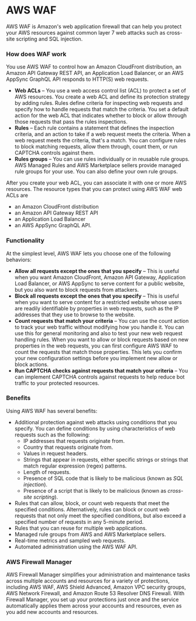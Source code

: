# AWS WAF

AWS WAF is Amazon's web application firewall that can help you protect your AWS resources against common layer 7 web attacks such as cross-site scripting and SQL injection.&#x20;

### How does WAF work

You use AWS WAF to control how an Amazon CloudFront distribution, an Amazon API Gateway REST API, an Application Load Balancer, or an AWS AppSync GraphQL API responds to HTTP(S) web requests.

* **Web ACLs** – You use a web access control list (ACL) to protect a set of AWS resources. You create a web ACL and define its protection strategy by adding rules. Rules define criteria for inspecting web requests and specify how to handle requests that match the criteria. You set a default action for the web ACL that indicates whether to block or allow through those requests that pass the rules inspections.
* **Rules** – Each rule contains a statement that defines the inspection criteria, and an action to take if a web request meets the criteria. When a web request meets the criteria, that's a match. You can configure rules to block matching requests, allow them through, count them, or run CAPTCHA controls against them.
* **Rules groups** – You can use rules individually or in reusable rule groups. AWS Managed Rules and AWS Marketplace sellers provide managed rule groups for your use. You can also define your own rule groups.

After you create your web ACL, you can associate it with one or more AWS resources. The resource types that you can protect using AWS WAF web ACLs are

* an Amazon CloudFront distribution
* an Amazon API Gateway REST API
* an Application Load Balancer
* an AWS AppSync GraphQL API.

### Functionality

At the simplest level, AWS WAF lets you choose one of the following behaviors:

* **Allow all requests except the ones that you specify** – This is useful when you want Amazon CloudFront, Amazon API Gateway, Application Load Balancer, or AWS AppSync to serve content for a public website, but you also want to block requests from attackers.
* **Block all requests except the ones that you specify** – This is useful when you want to serve content for a restricted website whose users are readily identifiable by properties in web requests, such as the IP addresses that they use to browse to the website.
* **Count requests that match your criteria** – You can use the count action to track your web traffic without modifying how you handle it. You can use this for general monitoring and also to test your new web request handling rules. When you want to allow or block requests based on new properties in the web requests, you can first configure AWS WAF to count the requests that match those properties. This lets you confirm your new configuration settings before you implement new allow or block actions.
* **Run CAPTCHA checks against requests that match your criteria** – You can implement CAPTCHA controls against requests to help reduce bot traffic to your protected resources.

### Benefits

Using AWS WAF has several benefits:

* Additional protection against web attacks using conditions that you specify. You can define conditions by using characteristics of web requests such as the following:
  * IP addresses that requests originate from.
  * Country that requests originate from.
  * Values in request headers.
  * Strings that appear in requests, either specific strings or strings that match regular expression (regex) patterns.
  * Length of requests.
  * Presence of SQL code that is likely to be malicious (known as _SQL injection_).
  * Presence of a script that is likely to be malicious (known as _cross-site scripting_).
* Rules that can allow, block, or count web requests that meet the specified conditions. Alternatively, rules can block or count web requests that not only meet the specified conditions, but also exceed a specified number of requests in any 5-minute period.
* Rules that you can reuse for multiple web applications.
* Managed rule groups from AWS and AWS Marketplace sellers.
* Real-time metrics and sampled web requests.
* Automated administration using the AWS WAF API.

### AWS Firewall Manager <a href="#fms-intro" id="fms-intro"></a>

AWS Firewall Manager simplifies your administration and maintenance tasks across multiple accounts and resources for a variety of protections, including AWS WAF, AWS Shield Advanced, Amazon VPC security groups, AWS Network Firewall, and Amazon Route 53 Resolver DNS Firewall. With Firewall Manager, you set up your protections just once and the service automatically applies them across your accounts and resources, even as you add new accounts and resources.
